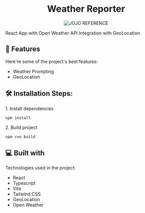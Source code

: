 <h1 align="center" id="title">Weather Reporter</h1>

<p align="center"><img src="https://static.wikia.nocookie.net/jjba/images/c/c7/Weather_report_profile.png/revision/latest?cb=20230202132139" alt="JOJO REFERENCE"></p>

<p id="description">React App with Open Weather API Integration with GeoLocation</p>

  
  
<h2>🧐 Features</h2>

Here're some of the project's best features:

*   Weather Prompting
*   GeoLocation

<h2>🛠️ Installation Steps:</h2>

<p>1. Install dependencies</p>

```
npm install
```

<p>2. Build project</p>

```
npm run build
```

  
  
<h2>💻 Built with</h2>

Technologies used in the project:

*   React
*   Typescript
*   Vite
*   Tailwind CSS
*   GeoLocation
*   Open Weather
